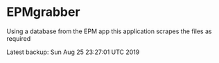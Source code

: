 # EPMgrabber
Using a database from the EPM app this application scrapes the files as required


Latest backup: Sun Aug 25 23:27:01 UTC 2019
